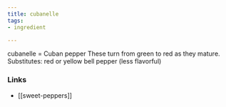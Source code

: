 ```yaml
---
title: cubanelle
tags:
- ingredient

---
```

cubanelle = Cuban pepper These turn from green to red as they mature. Substitutes: red or yellow bell pepper (less flavorful)

### Links

* [[sweet-peppers]]
